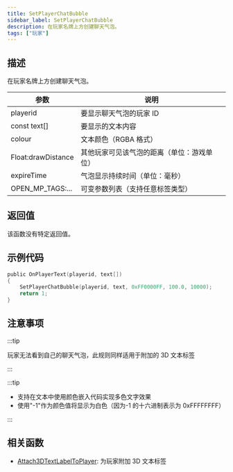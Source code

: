 ```yaml
---
title: SetPlayerChatBubble
sidebar_label: SetPlayerChatBubble
description: 在玩家名牌上方创建聊天气泡。
tags: ["玩家"]
---
```


## 描述

在玩家名牌上方创建聊天气泡。

| 参数               | 说明                                       |
| ------------------ | ------------------------------------------ |
| playerid           | 要显示聊天气泡的玩家 ID                    |
| const text[]       | 要显示的文本内容                           |
| colour             | 文本颜色（RGBA 格式）                      |
| Float:drawDistance | 其他玩家可见该气泡的距离（单位：游戏单位） |
| expireTime         | 气泡显示持续时间（单位：毫秒）             |
| OPEN_MP_TAGS:...   | 可变参数列表（支持任意标签类型）           |

## 返回值

该函数没有特定返回值。

## 示例代码

```c
public OnPlayerText(playerid, text[])
{
    SetPlayerChatBubble(playerid, text, 0xFF0000FF, 100.0, 10000);
    return 1;
}
```

## 注意事项

:::tip

玩家无法看到自己的聊天气泡，此规则同样适用于附加的 3D 文本标签

:::

:::tip

- 支持在文本中使用颜色嵌入代码实现多色文字效果
- 使用"-1"作为颜色值将显示为白色（因为-1 的十六进制表示为 0xFFFFFFFF）

:::

## 相关函数

- [Attach3DTextLabelToPlayer](Attach3DTextLabelToPlayer): 为玩家附加 3D 文本标签
